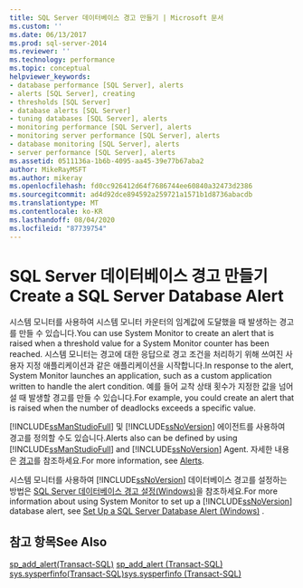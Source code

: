 ```yaml
---
title: SQL Server 데이터베이스 경고 만들기 | Microsoft 문서
ms.custom: ''
ms.date: 06/13/2017
ms.prod: sql-server-2014
ms.reviewer: ''
ms.technology: performance
ms.topic: conceptual
helpviewer_keywords:
- database performance [SQL Server], alerts
- alerts [SQL Server], creating
- thresholds [SQL Server]
- database alerts [SQL Server]
- tuning databases [SQL Server], alerts
- monitoring performance [SQL Server], alerts
- monitoring server performance [SQL Server], alerts
- database monitoring [SQL Server], alerts
- server performance [SQL Server], alerts
ms.assetid: 0511136a-1b6b-4095-aa45-39e77b67aba2
author: MikeRayMSFT
ms.author: mikeray
ms.openlocfilehash: fd0cc926412d64f7686744ee60840a32473d2386
ms.sourcegitcommit: ad4d92dce894592a259721a1571b1d8736abacdb
ms.translationtype: MT
ms.contentlocale: ko-KR
ms.lasthandoff: 08/04/2020
ms.locfileid: "87739754"
---
```

# <a name="create-a-sql-server-database-alert"></a><span data-ttu-id="25134-102">SQL Server 데이터베이스 경고 만들기</span><span class="sxs-lookup"><span data-stu-id="25134-102">Create a SQL Server Database Alert</span></span>
  <span data-ttu-id="25134-103">시스템 모니터를 사용하여 시스템 모니터 카운터의 임계값에 도달했을 때 발생하는 경고를 만들 수 있습니다.</span><span class="sxs-lookup"><span data-stu-id="25134-103">You can use System Monitor to create an alert that is raised when a threshold value for a System Monitor counter has been reached.</span></span> <span data-ttu-id="25134-104">시스템 모니터는 경고에 대한 응답으로 경고 조건을 처리하기 위해 쓰여진 사용자 지정 애플리케이션과 같은 애플리케이션을 시작합니다.</span><span class="sxs-lookup"><span data-stu-id="25134-104">In response to the alert, System Monitor launches an application, such as a custom application written to handle the alert condition.</span></span> <span data-ttu-id="25134-105">예를 들어 교착 상태 횟수가 지정한 값을 넘어설 때 발생할 경고를 만들 수 있습니다.</span><span class="sxs-lookup"><span data-stu-id="25134-105">For example, you could create an alert that is raised when the number of deadlocks exceeds a specific value.</span></span>  
  
 <span data-ttu-id="25134-106">[!INCLUDE[ssManStudioFull](../../includes/ssmanstudiofull-md.md)] 및 [!INCLUDE[ssNoVersion](../../includes/ssnoversion-md.md)] 에이전트를 사용하여 경고를 정의할 수도 있습니다.</span><span class="sxs-lookup"><span data-stu-id="25134-106">Alerts also can be defined by using [!INCLUDE[ssManStudioFull](../../includes/ssmanstudiofull-md.md)] and [!INCLUDE[ssNoVersion](../../includes/ssnoversion-md.md)] Agent.</span></span> <span data-ttu-id="25134-107">자세한 내용은 [경고](../../ssms/agent/alerts.md)를 참조하세요.</span><span class="sxs-lookup"><span data-stu-id="25134-107">For more information, see [Alerts](../../ssms/agent/alerts.md).</span></span>  
  
 <span data-ttu-id="25134-108">시스템 모니터를 사용하여 [!INCLUDE[ssNoVersion](../../includes/ssnoversion-md.md)] 데이터베이스 경고를 설정하는 방법은 [SQL Server 데이터베이스 경고 설정&#40;Windows&#41;](../performance/set-up-a-sql-server-database-alert-windows.md)을 참조하세요.</span><span class="sxs-lookup"><span data-stu-id="25134-108">For more information about using System Monitor to set up a [!INCLUDE[ssNoVersion](../../includes/ssnoversion-md.md)] database alert, see [Set Up a SQL Server Database Alert &#40;Windows&#41;](../performance/set-up-a-sql-server-database-alert-windows.md) .</span></span>  
  
## <a name="see-also"></a><span data-ttu-id="25134-109">참고 항목</span><span class="sxs-lookup"><span data-stu-id="25134-109">See Also</span></span>  
 <span data-ttu-id="25134-110">[sp_add_alert&#40;Transact-SQL&#41;](/sql/relational-databases/system-stored-procedures/sp-add-alert-transact-sql) </span><span class="sxs-lookup"><span data-stu-id="25134-110">[sp_add_alert &#40;Transact-SQL&#41;](/sql/relational-databases/system-stored-procedures/sp-add-alert-transact-sql) </span></span>  
 [<span data-ttu-id="25134-111">sys.sysperfinfo&#40;Transact-SQL&#41;</span><span class="sxs-lookup"><span data-stu-id="25134-111">sys.sysperfinfo &#40;Transact-SQL&#41;</span></span>](/sql/relational-databases/system-compatibility-views/sys-sysperfinfo-transact-sql)  
  
  
